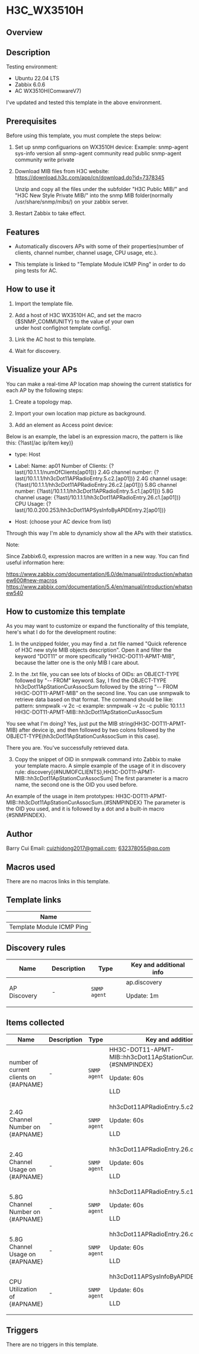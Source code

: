 # H3C_WX3510H

## Overview

**Description**
---------------
Testing environment:
- Ubuntu 22.04 LTS
- Zabbix 6.0.6
- AC WX3510H(ComwareV7)

I've updated and tested this template in the above environment.


**Prerequisites**
-----------------

Before using this template, you must complete the steps below:

1. Set up snmp configuarions on WX3510H device:
Example:
snmp-agent sys-info version all
snmp-agent community read public
snmp-agent community write private

2. Download MIB files from H3C website: https://download.h3c.com/app/cn/download.do?id=7378345 

   Unzip and copy all the files under the subfolder "H3C Public MIB/" and "H3C New Style Private MIB/" into the snmp MIB folder(normally /usr/share/snmp/mibs/) on your zabbix server.

3. Restart Zabbix to take effect.


 


**Features**
------------


- Automatically discovers APs with some of their properties(number of clients, channel number, channel usage, CPU usage, etc.).


- This template is linked to "Template Module ICMP Ping" in order to do ping tests for AC.


 


**How to use it**
---------


1. Import the template file.


2. Add a host of H3C WX3510H AC, and set the macro {$SNMP\_COMMUNITY} to the value of your own      
   under host config(not template config).


3. Link the AC host to this template.


4. Wait for discovery.


 


**Visualize your APs**
------------------


You can make a real-time AP location map showing the current statistics for each AP by the following steps:


1. Create a topology map.


2. Import your own location map picture as background.


3. Add an element as Access point device:

Below is an example, the label is an expression macro, the pattern is like this: {?last(/ac ip/item key)}

 - type: Host

 - Label: 
   Name: ap01
   Number of Clients: {?last(/10.1.1.1/numOfClients[ap01])}
   2.4G channel number: {?last(/10.1.1.1/hh3cDot11APRadioEntry.5.c2.[ap01])}
   2.4G channel usage: {?last(/10.1.1.1/hh3cDot11APRadioEntry.26.c2.[ap01])}
   5.8G channel number:  {?last(/10.1.1.1/hh3cDot11APRadioEntry.5.c1.[ap01])}
   5.8G channel usage: {?last(/10.1.1.1/hh3cDot11APRadioEntry.26.c1.[ap01])}
   CPU Usage: {?last(/10.0.200.253/hh3cDot11APSysInfoByAPIDEntry.2[ap01])}

 - Host: (choose your AC device from list)
  
Through this way I'm able to dynamicly show all the APs with their statistics.

Note:

Since Zabbix6.0, expression macros are written in a new way. You can find useful information here:

https://www.zabbix.com/documentation/6.0/de/manual/introduction/whatsnew600#new-macros
https://www.zabbix.com/documentation/5.4/en/manual/introduction/whatsnew540


**How to customize this template**
------------------


As you may want to customize or expand the functionality of this template, here's what I do for the development routine:


1. In the unzipped folder, you may find a .txt file named "Quick reference of H3C new style MIB objects description". Open it and filter the keyword "DOT11" or more specifically "HH3C-DOT11-APMT-MIB", because the latter one is the only MIB I care about.

2. In the .txt file, you can see lots of blocks of OIDs: an OBJECT-TYPE followed by "-- FROM" keyword.
Say, I find the OBJECT-TYPE hh3cDot11ApStationCurAssocSum followed by the string "-- FROM HH3C-DOT11-APMT-MIB" on the second line.
You can use snmpwalk to retrieve data based on that format. The command should be like:
pattern: snmpwalk -v 2c -c <community name> <device ip> <OID>
example: snmpwalk -v 2c -c public 10.1.1.1 HH3C-DOT11-APMT-MIB::hh3cDot11ApStationCurAssocSum

You see what I'm doing? Yes, just put the MIB string(HH3C-DOT11-APMT-MIB) after device ip, and then followed by two colons followed by the OBJECT-TYPE(hh3cDot11ApStationCurAssocSum in this case).

There you are. You've successfully retrieved data.

3. Copy the snippet of OID in snmpwalk command into Zabbix to make your template macro.
A simple example of the usage of it in discovery rule:
discovery[{#NUMOFCLIENTS},HH3C-DOT11-APMT-MIB::hh3cDot11ApStationCurAssocSum]
The first parameter is a macro name, the second one is the OID you used before.

An example of the usage in item prototypes:
HH3C-DOT11-APMT-MIB::hh3cDot11ApStationCurAssocSum.{#SNMPINDEX}
The parameter is the OID you used, and it is followed by a dot and a built-in macro {#SNMPINDEX}.



## Author

Barry Cui 
Email: cuizhidong2017@gmail.com; 632378055@qq.com

## Macros used

There are no macros links in this template.

## Template links

|Name|
|----|
|Template Module ICMP Ping|


## Discovery rules

|Name|Description|Type|Key and additional info|
|----|-----------|----|----|
|AP Discovery|<p>-</p>|`SNMP agent`|ap.discovery<p>Update: 1m</p>|


## Items collected

|Name|Description|Type|Key and additional info|
|----|-----------|----|----|
|number of current clients on {#APNAME}|<p>-</p>|`SNMP agent`|HH3C-DOT11-APMT-MIB::hh3cDot11ApStationCurAssocSum.{#SNMPINDEX}<p>Update: 60s</p><p>LLD</p>|
|2.4G Channel Number on {#APNAME}|<p>-</p>|`SNMP agent`|hh3cDot11APRadioEntry.5.c2.[{#APNAME}]<p>Update: 60s</p><p>LLD</p>|
|2.4G Channel Usage on {#APNAME}|<p>-</p>|`SNMP agent`|hh3cDot11APRadioEntry.26.c2.[{#APNAME}]<p>Update: 60s</p><p>LLD</p>|
|5.8G Channel Number on {#APNAME}|<p>-</p>|`SNMP agent`|hh3cDot11APRadioEntry.5.c1.[{#APNAME}]<p>Update: 60s</p><p>LLD</p>|
|5.8G Channel Usage on {#APNAME}|<p>-</p>|`SNMP agent`|hh3cDot11APRadioEntry.26.c1.[{#APNAME}]<p>Update: 60s</p><p>LLD</p>|
|CPU Utilization of {#APNAME}|<p>-</p>|`SNMP agent`|hh3cDot11APSysInfoByAPIDEntry.2[{#APNAME}]<p>Update: 60s</p><p>LLD</p>|



## Triggers

There are no triggers in this template.

